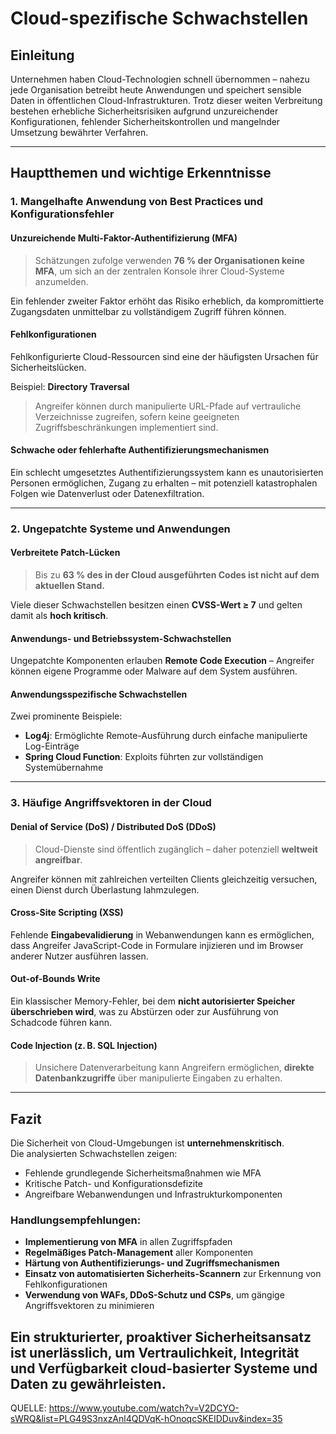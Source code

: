 # Cloud-spezifische Schwachstellen

## Einleitung

Unternehmen haben Cloud-Technologien schnell übernommen – nahezu jede Organisation betreibt heute Anwendungen und speichert sensible Daten in öffentlichen Cloud-Infrastrukturen. Trotz dieser weiten Verbreitung bestehen erhebliche Sicherheitsrisiken aufgrund unzureichender Konfigurationen, fehlender Sicherheitskontrollen und mangelnder Umsetzung bewährter Verfahren.

---

## Hauptthemen und wichtige Erkenntnisse

### 1. Mangelhafte Anwendung von Best Practices und Konfigurationsfehler

#### Unzureichende Multi-Faktor-Authentifizierung (MFA)

> Schätzungen zufolge verwenden **76 % der Organisationen keine MFA**, um sich an der zentralen Konsole ihrer Cloud-Systeme anzumelden.

Ein fehlender zweiter Faktor erhöht das Risiko erheblich, da kompromittierte Zugangsdaten unmittelbar zu vollständigem Zugriff führen können.

#### Fehlkonfigurationen

Fehlkonfigurierte Cloud-Ressourcen sind eine der häufigsten Ursachen für Sicherheitslücken.

Beispiel: **Directory Traversal**

> Angreifer können durch manipulierte URL-Pfade auf vertrauliche Verzeichnisse zugreifen, sofern keine geeigneten Zugriffsbeschränkungen implementiert sind.

#### Schwache oder fehlerhafte Authentifizierungsmechanismen

Ein schlecht umgesetztes Authentifizierungssystem kann es unautorisierten Personen ermöglichen, Zugang zu erhalten – mit potenziell katastrophalen Folgen wie Datenverlust oder Datenexfiltration.

---

### 2. Ungepatchte Systeme und Anwendungen

#### Verbreitete Patch-Lücken

> Bis zu **63 % des in der Cloud ausgeführten Codes ist nicht auf dem aktuellen Stand.**

Viele dieser Schwachstellen besitzen einen **CVSS-Wert ≥ 7** und gelten damit als **hoch kritisch**.

#### Anwendungs- und Betriebssystem-Schwachstellen

Ungepatchte Komponenten erlauben **Remote Code Execution** – Angreifer können eigene Programme oder Malware auf dem System ausführen.

#### Anwendungsspezifische Schwachstellen

Zwei prominente Beispiele:

- **Log4j**: Ermöglichte Remote-Ausführung durch einfache manipulierte Log-Einträge
- **Spring Cloud Function**: Exploits führten zur vollständigen Systemübernahme

---

### 3. Häufige Angriffsvektoren in der Cloud

#### Denial of Service (DoS) / Distributed DoS (DDoS)

> Cloud-Dienste sind öffentlich zugänglich – daher potenziell **weltweit angreifbar**.

Angreifer können mit zahlreichen verteilten Clients gleichzeitig versuchen, einen Dienst durch Überlastung lahmzulegen.

#### Cross-Site Scripting (XSS)

Fehlende **Eingabevalidierung** in Webanwendungen kann es ermöglichen, dass Angreifer JavaScript-Code in Formulare injizieren und im Browser anderer Nutzer ausführen lassen.

#### Out-of-Bounds Write

Ein klassischer Memory-Fehler, bei dem **nicht autorisierter Speicher überschrieben wird**, was zu Abstürzen oder zur Ausführung von Schadcode führen kann.

#### Code Injection (z. B. SQL Injection)

> Unsichere Datenverarbeitung kann Angreifern ermöglichen, **direkte Datenbankzugriffe** über manipulierte Eingaben zu erhalten.

---

## Fazit

Die Sicherheit von Cloud-Umgebungen ist **unternehmenskritisch**.  
Die analysierten Schwachstellen zeigen:

- Fehlende grundlegende Sicherheitsmaßnahmen wie MFA
- Kritische Patch- und Konfigurationsdefizite
- Angreifbare Webanwendungen und Infrastrukturkomponenten

### Handlungsempfehlungen:

- **Implementierung von MFA** in allen Zugriffspfaden
- **Regelmäßiges Patch-Management** aller Komponenten
- **Härtung von Authentifizierungs- und Zugriffsmechanismen**
- **Einsatz von automatisierten Sicherheits-Scannern** zur Erkennung von Fehlkonfigurationen
- **Verwendung von WAFs, DDoS-Schutz und CSPs**, um gängige Angriffsvektoren zu minimieren

Ein strukturierter, proaktiver Sicherheitsansatz ist unerlässlich, um **Vertraulichkeit, Integrität und Verfügbarkeit** cloud-basierter Systeme und Daten zu gewährleisten.
---
QUELLE: https://www.youtube.com/watch?v=V2DCYO-sWRQ&list=PLG49S3nxzAnl4QDVqK-hOnoqcSKEIDDuv&index=35
